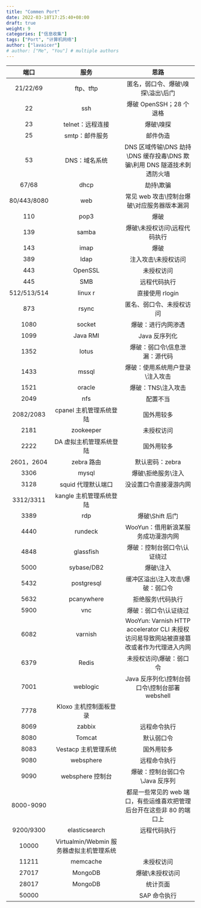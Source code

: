 ```yaml
---
title: "Commen Port"
date: 2022-03-18T17:25:40+08:00
draft: true
weight: 9
categories: ["信息收集"]
tags: ["Port", "计算机网络"]
author: ["lavaicer"]
# author: ["Me", "You"] # multiple authors
---
```

|    端口    |                   服务                   |                                          思路                                          |
| :---------: | :--------------------------------------: | :-------------------------------------------------------------------------------------: |
|  21/22/69  |                ftp、tftp                |                            匿名，弱口令、爆破\嗅探\溢出\后门                            |
|     22     |                   ssh                   |                                 爆破 OpenSSH；28 个退格                                 |
|     23     |             telnet：远程连接             |                                        爆破\嗅探                                        |
|     25     |              smtp：邮件服务              |                                        邮件伪造                                        |
|     53     |              DNS：域名系统              |         DNS 区域传输\DNS 劫持\DNS 缓存投毒\DNS 欺骗\利用 DNS 隧道技术刺透防火墙         |
|    67/68    |                   dhcp                   |                                        劫持\欺骗                                        |
| 80/443/8080 |                   web                   |                       常见 web 攻击\控制台爆破\对应服务器版本漏洞                       |
|     110     |                   pop3                   |                                          爆破                                          |
|     139     |                  samba                  |                              爆破\未授权访问\远程代码执行                              |
|     143     |                   imap                   |                                          爆破                                          |
|     389     |                   ldap                   |                                   注入攻击\未授权访问                                   |
|     443     |                 OpenSSL                 |                                       未授权访问                                       |
|     445     |                   SMB                   |                                      远程代码执行                                      |
| 512/513/514 |                 linux r                 |                                     直接使用 rlogin                                     |
|     873     |                  rsync                  |                                匿名、弱口令、未授权访问                                |
|    1080    |                  socket                  |                                   爆破：进行内网渗透                                   |
|    1099    |                 Java RMI                 |                                      Java 反序列化                                      |
|    1352    |                  lotus                  |                              爆破：弱口令\信息泄漏：源代码                              |
|    1433    |                  mssql                  |                             爆破：使用系统用户登录\注入攻击                             |
|    1521    |                  oracle                  |                                   爆破：TNS\注入攻击                                   |
|    2049    |                   nfs                   |                                        配置不当                                        |
|  2082/2083  |         cpanel 主机管理系统登陆         |                                       国外用较多                                       |
|    2181    |                zookeeper                |                                       未授权访问                                       |
|    2222    |         DA 虚拟主机管理系统登陆         |                                       国外用较多                                       |
| 2601，2604 |                zebra 路由                |                                     默认密码：zebra                                     |
|    3306    |                  mysql                  |                                   爆破\拒绝服务\注入                                   |
|    3128    |            squid 代理默认端口            |                                 没设置口令直接漫游内网                                 |
|  3312/3311  |         kangle 主机管理系统登陆         |                                                                                        |
|    3389    |                   rdp                   |                                     爆破\Shift 后门                                     |
|    4440    |                 rundeck                 |                           WooYun：借用新浪某服务成功漫游内网                           |
|    4848    |                glassfish                |                               爆破：控制台弱口令\认证绕过                               |
|    5000    |                sybase/DB2                |                                        爆破\注入                                        |
|    5432    |                postgresql                |                            缓冲区溢出\注入攻击\爆破：弱口令                            |
|    5632    |                pcanywhere                |                                    拒绝服务\代码执行                                    |
|    5900    |                   vnc                   |                                  爆破：弱口令\认证绕过                                  |
|    6082    |                 varnish                 | WooYun: Varnish HTTP accelerator CLI 未授权访问易导致网站被直接篡改或者作为代理进入内网 |
|    6379    |                  Redis                  |                                 未授权访问\爆破：弱口令                                 |
|    7001    |                 weblogic                 |                     Java 反序列化\控制台弱口令\控制台部署 webshell                     |
|    7778    |          Kloxo 主机控制面板登录          |                                                                                        |
|    8069    |                  zabbix                  |                                      远程命令执行                                      |
|    8080    |                  Tomcat                  |                                       默认弱口令                                       |
|    8083    |           Vestacp 主机管理系统           |                                       国外用较多                                       |
|    9080    |                websphere                |                                      远程命令执行                                      |
|    9090    |             websphere 控制台             |                             爆破：控制台弱口令\Java 反序列                             |
|  8000-9090  |                                          |          都是一些常见的 web 端口，有些运维喜欢把管理后台开在这些非 80 的端口上          |
|  9200/9300  |              elasticsearch              |                                      远程代码执行                                      |
|    10000    | Virtualmin/Webmin 服务器虚拟主机管理系统 |                                                                                        |
|    11211    |                 memcache                 |                                       未授权访问                                       |
|    27017    |                 MongoDB                 |                                     爆破\未授权访问                                     |
|    28017    |                 MongoDB                 |                                        统计页面                                        |
|    50000    |                                          |                                      SAP 命令执行                                      |
